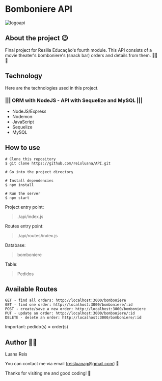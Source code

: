 # Bomboniere API
 
![logoapi](https://user-images.githubusercontent.com/89221267/144911680-00e97979-804d-468b-9c3e-44bc2864f45a.png)

## About the project :wink:
Final project for Resilia Educação's fourth module. This API consists of a movie theater's bomboniere's (snack bar) orders and details from them. :chocolate_bar::lollipop::candy: 

## Technology 
Here are the technologies used in this project.
### ||| ORM with NodeJS - API with Sequelize and MySQL |||

* NodeJS/Express
* Nodemon
* JavaScript
* Sequelize
* MySQL

## How to use 
```
# Clone this repository
$ git clone https://github.com/reisluana/API.git

# Go into the project directory

# Install dependencies
$ npm install

# Run the server
$ npm start
```
Project entry point: 
> ./api/index.js

Routes entry point: 
> ./api/routes/index.js

Database: 
> bomboniere

Table: 
> Pedidos

## Available Routes 
```
GET - find all orders: http://localhost:3000/bomboniere
GET - find one order: http://localhost:3000/bomboniere/:id
POST - create/save a new order: http://localhost:3000/bomboniere
PUT - update an order: http://localhost:3000/bomboniere/:id
DELETE - delete an order: http://localhost:3000/bomboniere/:id
```
Important: pedido(s) = order(s)

## Author :woman_technologist:
Luana Reis 

You can contact me via email (reisluanag@gmail.com) :e-mail:

Thanks for visiting me and good coding! :sparkling_heart:

